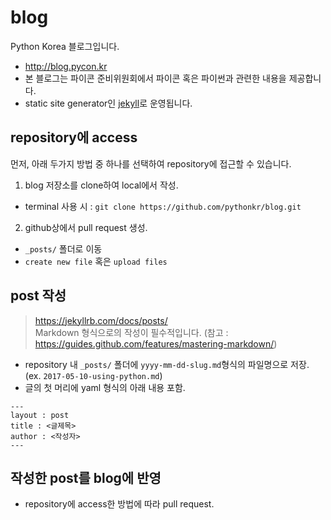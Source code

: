 # blog  
Python Korea 블로그입니다.  

* http://blog.pycon.kr  
* 본 블로그는 파이콘 준비위원회에서 파이콘 혹은 파이썬과 관련한 내용을 제공합니다.  
* static site generator인 [jekyll](https://jekyllrb.com/)로 운영됩니다.  


## repository에 access  

먼저, 아래 두가지 방법 중 하나를 선택하여 repository에 접근할 수 있습니다.  

1. blog 저장소를 clone하여 local에서 작성.  
  - terminal 사용 시 :
    `git clone https://github.com/pythonkr/blog.git`

2. github상에서 pull request 생성.  
  - `_posts/` 폴더로 이동  
  - `create new file` 혹은  `upload files`  
  
## post 작성  
> https://jekyllrb.com/docs/posts/  
> Markdown 형식으로의 작성이 필수적입니다. (참고 : https://guides.github.com/features/mastering-markdown/)  

- repository 내 `_posts/` 폴더에 `yyyy-mm-dd-slug.md`형식의 파일명으로 저장. (ex. `2017-05-10-using-python.md`)  
- 글의 첫 머리에 yaml 형식의 아래 내용 포함.  

```
---
layout : post
title : <글제목>
author : <작성자>
---
```


## 작성한 post를 blog에 반영
* repository에 access한 방법에 따라 pull request.
